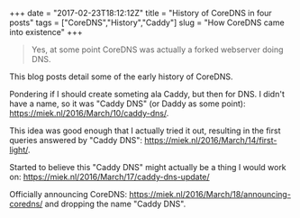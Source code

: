 +++
date = "2017-02-23T18:12:12Z"
title = "History of CoreDNS in four posts"
tags = ["CoreDNS","History","Caddy"]
slug = "How CoreDNS came into existence"
+++

> Yes, at some point CoreDNS was actually a forked webserver doing DNS.

This blog posts detail some of the early history of CoreDNS.

Pondering if I should create someting ala Caddy, but then for DNS. I didn't have a name,
so it was "Caddy DNS" (or Daddy as some point): <https://miek.nl/2016/March/10/caddy-dns/>.

This idea was good enough that I actually tried it out, resulting in the first queries answered
by "Caddy DNS": <https://miek.nl/2016/March/14/first-light/>.

Started to believe this "Caddy DNS" might actually be a thing I would work on:
<https://miek.nl/2016/March/17/caddy-dns-update/>

Officially announcing CoreDNS: <https://miek.nl/2016/March/18/announcing-coredns/> and dropping
the name "Caddy DNS".
